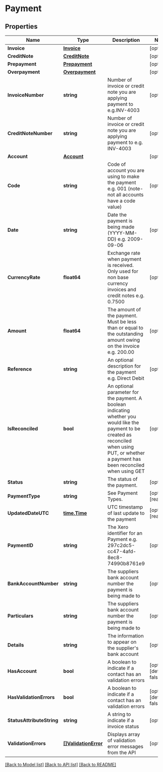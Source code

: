 # Payment

## Properties

Name | Type | Description | Notes
------------ | ------------- | ------------- | -------------
**Invoice** | [**Invoice**](Invoice.md) |  | [optional] 
**CreditNote** | [**CreditNote**](CreditNote.md) |  | [optional] 
**Prepayment** | [**Prepayment**](Prepayment.md) |  | [optional] 
**Overpayment** | [**Overpayment**](Overpayment.md) |  | [optional] 
**InvoiceNumber** | **string** | Number of invoice or credit note you are applying payment to e.g.INV-4003 | [optional] 
**CreditNoteNumber** | **string** | Number of invoice or credit note you are applying payment to e.g. INV-4003 | [optional] 
**Account** | [**Account**](Account.md) |  | [optional] 
**Code** | **string** | Code of account you are using to make the payment e.g. 001 (note- not all accounts have a code value) | [optional] 
**Date** | **string** | Date the payment is being made (YYYY-MM-DD) e.g. 2009-09-06 | [optional] 
**CurrencyRate** | **float64** | Exchange rate when payment is received. Only used for non base currency invoices and credit notes e.g. 0.7500 | [optional] 
**Amount** | **float64** | The amount of the payment. Must be less than or equal to the outstanding amount owing on the invoice e.g. 200.00 | [optional] 
**Reference** | **string** | An optional description for the payment e.g. Direct Debit | [optional] 
**IsReconciled** | **bool** | An optional parameter for the payment. A boolean indicating whether you would like the payment to be created as reconciled when using PUT, or whether a payment has been reconciled when using GET | [optional] 
**Status** | **string** | The status of the payment. | [optional] 
**PaymentType** | **string** | See Payment Types. | [optional] [readonly] 
**UpdatedDateUTC** | [**time.Time**](time.Time.md) | UTC timestamp of last update to the payment | [optional] [readonly] 
**PaymentID** | **string** | The Xero identifier for an Payment e.g. 297c2dc5-cc47-4afd-8ec8-74990b8761e9 | [optional] 
**BankAccountNumber** | **string** | The suppliers bank account number the payment is being made to | [optional] 
**Particulars** | **string** | The suppliers bank account number the payment is being made to | [optional] 
**Details** | **string** | The information to appear on the supplier&#39;s bank account | [optional] 
**HasAccount** | **bool** | A boolean to indicate if a contact has an validation errors | [optional] [default to false]
**HasValidationErrors** | **bool** | A boolean to indicate if a contact has an validation errors | [optional] [default to false]
**StatusAttributeString** | **string** | A string to indicate if a invoice status | [optional] 
**ValidationErrors** | [**[]ValidationError**](ValidationError.md) | Displays array of validation error messages from the API | [optional] 

[[Back to Model list]](../README.md#documentation-for-models) [[Back to API list]](../README.md#documentation-for-api-endpoints) [[Back to README]](../README.md)


